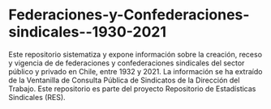 # Federaciones-y-Confederaciones-sindicales--1930-2021

Este repositorio sistematiza y expone información sobre la creación, receso y vigencia de de federaciones y confederaciones sindicales del sector público y privado en Chile, entre 1932 y 2021. La información se ha extraído de la Ventanilla de Consulta Pública de Sindicatos de la Dirección del Trabajo.
Este repositorio es parte del proyecto Repositorio de Estadísticas Sindicales (RES).
